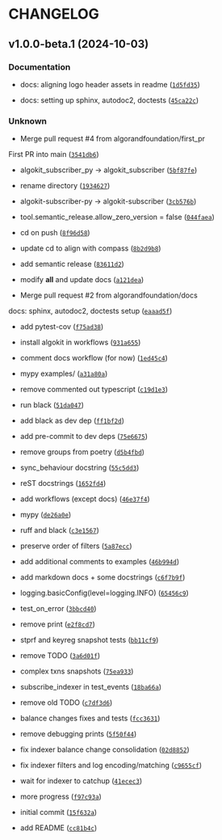 # CHANGELOG

## v1.0.0-beta.1 (2024-10-03)

### Documentation

* docs: aligning logo header assets in readme ([`1d5fd35`](https://github.com/algorandfoundation/algokit-subscriber-py/commit/1d5fd35be0dc0c25cf8be57608119e123066505e))

* docs: setting up sphinx, autodoc2, doctests ([`45ca22c`](https://github.com/algorandfoundation/algokit-subscriber-py/commit/45ca22c574662dcef49f815ebc56a24625450d1f))

### Unknown

* Merge pull request #4 from algorandfoundation/first_pr

First PR into main ([`3541db6`](https://github.com/algorandfoundation/algokit-subscriber-py/commit/3541db6fac4532a5e598288614846bf489c8f0f5))

* algokit_subscriber_py -&gt; algokit_subscriber ([`5bf87fe`](https://github.com/algorandfoundation/algokit-subscriber-py/commit/5bf87fef4d8ff5a71e8918ac2f5a68897bb35b8c))

* rename directory ([`1934627`](https://github.com/algorandfoundation/algokit-subscriber-py/commit/1934627b2526d4b22aecf02918c0bbb280be1d0a))

* algokit-subscriber-py -&gt; algokit-subscriber ([`3cb576b`](https://github.com/algorandfoundation/algokit-subscriber-py/commit/3cb576b5d77d07ed89d4028280dc150d8fe118c5))

* tool.semantic_release.allow_zero_version = false ([`044faea`](https://github.com/algorandfoundation/algokit-subscriber-py/commit/044faea559ecd6d0d31ba07cc1093f93c80864fe))

* cd on push ([`8f96d58`](https://github.com/algorandfoundation/algokit-subscriber-py/commit/8f96d5816bb35fdb1748ec68e9fc1556f9832005))

* update cd to align with compass ([`8b2d9b8`](https://github.com/algorandfoundation/algokit-subscriber-py/commit/8b2d9b88d4c56227fb65ec2a48b4738a0ddd8290))

* add semantic release ([`83611d2`](https://github.com/algorandfoundation/algokit-subscriber-py/commit/83611d20131a44b19229b07a6e99cad44de409a2))

* modify __all__ and update docs ([`a121dea`](https://github.com/algorandfoundation/algokit-subscriber-py/commit/a121deae1de2b89df8246e182a57c221b77bbe5d))

* Merge pull request #2 from algorandfoundation/docs

docs: sphinx, autodoc2, doctests setup ([`eaaad5f`](https://github.com/algorandfoundation/algokit-subscriber-py/commit/eaaad5f93dda12b65b956d8cc03e4e2c94dee35a))

* add pytest-cov ([`f75ad38`](https://github.com/algorandfoundation/algokit-subscriber-py/commit/f75ad38c0fabbc8c072417f96a01cffd7d04cae9))

* install algokit in workflows ([`931a655`](https://github.com/algorandfoundation/algokit-subscriber-py/commit/931a6558b21893acd20b3a4089125b7330d2ef63))

* comment docs workflow (for now) ([`1ed45c4`](https://github.com/algorandfoundation/algokit-subscriber-py/commit/1ed45c405f5f1961096372abc687580157e0f710))

* mypy examples/ ([`a31a80a`](https://github.com/algorandfoundation/algokit-subscriber-py/commit/a31a80a65ac735dde1b07dd070e603dbbfe3478c))

* remove commented out typescript ([`c19d1e3`](https://github.com/algorandfoundation/algokit-subscriber-py/commit/c19d1e3d273349f9abfc8b8247d8728282eebebb))

* run black ([`51da047`](https://github.com/algorandfoundation/algokit-subscriber-py/commit/51da047a2f02d897115a800b724648c1e1c2bd94))

* add black as dev dep ([`ff1bf2d`](https://github.com/algorandfoundation/algokit-subscriber-py/commit/ff1bf2d36b842a91caf836b99437cebaabce317f))

* add pre-commit to dev deps ([`75e6675`](https://github.com/algorandfoundation/algokit-subscriber-py/commit/75e6675eedf0d5e6ef13eff340987a690e3995e2))

* remove groups from poetry ([`d5b4fbd`](https://github.com/algorandfoundation/algokit-subscriber-py/commit/d5b4fbd0e1f321972e481c90ef60e48d4c142513))

* sync_behaviour docstring ([`55c5dd3`](https://github.com/algorandfoundation/algokit-subscriber-py/commit/55c5dd3566620198cc9d273a218cd5165eaa6c32))

* reST docstrings ([`1652fd4`](https://github.com/algorandfoundation/algokit-subscriber-py/commit/1652fd419b3c52d5ea39614552963346ba86fdc1))

* add workflows (except docs) ([`46e37f4`](https://github.com/algorandfoundation/algokit-subscriber-py/commit/46e37f418a3000270edfcb0bdfb04c80e6da4f58))

* mypy ([`de26a0e`](https://github.com/algorandfoundation/algokit-subscriber-py/commit/de26a0effc65d869c99c6656bca6dc96ba8e1ed5))

* ruff and black ([`c3e1567`](https://github.com/algorandfoundation/algokit-subscriber-py/commit/c3e15672aa20be177243cfde51c0b783eeda0baf))

* preserve order of filters ([`5a87ecc`](https://github.com/algorandfoundation/algokit-subscriber-py/commit/5a87ecc1cbb1d338b81d9071874cc5e62ad21c2e))

* add additional comments to examples ([`46b994d`](https://github.com/algorandfoundation/algokit-subscriber-py/commit/46b994d14428e62fc84a8cf8866896f3ab155a0b))

* add markdown docs + some docstrings ([`c6f7b9f`](https://github.com/algorandfoundation/algokit-subscriber-py/commit/c6f7b9fa1386fb74cb20dadefba587e176c14919))

* logging.basicConfig(level=logging.INFO) ([`65456c9`](https://github.com/algorandfoundation/algokit-subscriber-py/commit/65456c92037a5920cd6904201f0aec2aa7a36d8d))

* test_on_error ([`3bbcd40`](https://github.com/algorandfoundation/algokit-subscriber-py/commit/3bbcd40267c324a804f57580bf460b1f1019eea2))

* remove print ([`e2f8cd7`](https://github.com/algorandfoundation/algokit-subscriber-py/commit/e2f8cd709dc6bcc3b487ea1c6319244665654b38))

* stprf and keyreg snapshot tests ([`bb11cf9`](https://github.com/algorandfoundation/algokit-subscriber-py/commit/bb11cf9d08ba4c7acb2e567c40750688b8ff1beb))

* remove TODO ([`3a6d01f`](https://github.com/algorandfoundation/algokit-subscriber-py/commit/3a6d01fabe52eab8e5173e2c4c9abb9857da0c27))

* complex txns snapshots ([`75ea933`](https://github.com/algorandfoundation/algokit-subscriber-py/commit/75ea9335b5d75dbf9d350382bd9fd8decc4343dd))

* subscribe_indexer in test_events ([`18ba66a`](https://github.com/algorandfoundation/algokit-subscriber-py/commit/18ba66a28a99429db91b7df564a9c88eba06464c))

* remove old TODO ([`c7df3d6`](https://github.com/algorandfoundation/algokit-subscriber-py/commit/c7df3d6df7ff164235cf6d8a189590a17ebb986e))

* balance changes fixes and tests ([`fcc3631`](https://github.com/algorandfoundation/algokit-subscriber-py/commit/fcc3631c5f370cd40e8b9dbe7afe98aca3697acf))

* remove debugging prints ([`5f50f44`](https://github.com/algorandfoundation/algokit-subscriber-py/commit/5f50f44c19083c726293700e8b3ba854a9ceac5a))

* fix indexer balance change consolidation ([`02d8852`](https://github.com/algorandfoundation/algokit-subscriber-py/commit/02d88520dc763a9eb26b64872f1f1af2abd51dc6))

* fix indexer filters and log encoding/matching ([`c9655cf`](https://github.com/algorandfoundation/algokit-subscriber-py/commit/c9655cf634e91d89f0f90a651367feb4e4729ae2))

* wait for indexer to catchup ([`41ecec3`](https://github.com/algorandfoundation/algokit-subscriber-py/commit/41ecec36e5234a64658dd6ad3fa64bd0be627c32))

* more progress ([`f97c93a`](https://github.com/algorandfoundation/algokit-subscriber-py/commit/f97c93a10fda6b6173be440355c5990bedfc2d7c))

* initial commit ([`15f632a`](https://github.com/algorandfoundation/algokit-subscriber-py/commit/15f632ab9f3aa9c200a5dfa3d2429a113f60979d))

* add README ([`cc81b4c`](https://github.com/algorandfoundation/algokit-subscriber-py/commit/cc81b4c5bfffae344c1cc050326addbc5d6a2431))
